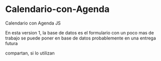 # Calendario-con-Agenda
Calendario con Agenda JS

En esta version 1, la base de datos es el formulario con un poco mas de trabajo se puede poner en base de datos
probablemente en una entrega futura

compartan, si lo utilizan


